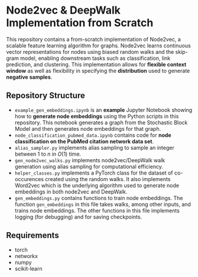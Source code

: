 # Node2vec & DeepWalk Implementation from Scratch

This repository contains a from-scratch implementation of Node2vec, a scalable feature learning algorithm for graphs. Node2vec learns continuous vector representations for nodes using biased random walks and the skip-gram model, enabling downstream tasks such as classification, link prediction, and clustering. This implementation allows for **flexible context window** as well as flexibility in specifying the **distribution** used to generate **negative samples**.

## Repository Structure
- `example_gen_embeddings.ipynb` is an **example** Jupyter Notebook showing how to **generate node embeddings** using the Python scripts in this repository. This notebook generates a graph from the Stochastic Block Model and then generates node embeddings for that graph.
- `node_classification_pubmed_data.ipynb` contains code for **node classification on the PubMed citation network data set**.
- `alias_sampler.py` implements alias sampling to sample an integer between $1$ to $n$ in $O(1)$ time.
- `gen_node2vec_walks.py` implements node2vec/DeepWalk walk generation using alias sampling for computational efficiency.
- `helper_classes.py` implements a PyTorch class for the dataset of co-occurences created using the random walks. It also implements Word2vec which is the underlying algorithm used to generate node embeddings in both node2vec and DeepWalk.
- `gen_embeddings.py` contains functions to train node embeddings. The function `gen_embeddings` in this file takes walks, among other inputs, and trains node embeddings. The other functions in this file implements logging (for debugging) and for saving checkpoints.

## Requirements
- torch
- networkx
- numpy
- scikit-learn